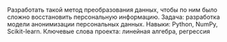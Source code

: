 Разработать такой метод преобразования данных, чтобы по ним 
было сложно восстановить персональную информацию.
Задача: разработка модели анонимизации персональных данных.
Навыки: Python, NumPy, Scikit-learn.
Ключевые слова проекта: линейная алгебра, регрессия
